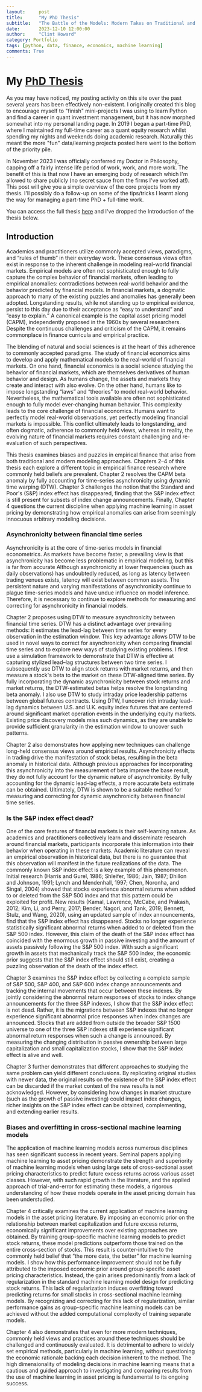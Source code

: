 ```yaml
---
layout:     post
title:      "My PhD Thesis"
subtitle:   "The Battle of the Models: Modern Takes on Traditional and Machine Learning Techniques in Empirical Finance"
date:       2023-12-10 12:00:00
author:     "Clint Howard"
category: Portfolio
tags: [python, data, finance, economics, machine learning]
comments: True
---
```


# My [PhD Thesis](/files/20231210_thesis.pdf)

As you may have noticed, my posting activity on this site over the past several years has been effectively non-existent. I originally created this blog to encourage myself to "finish" mini-projects I was using to learn Python and find a career in quant investment management, but it has now morphed somewhat into my personal landing page. In 2019 I began a part-time PhD, where I maintained my full-time career as a quant equity research whilst spending my nights and weekends doing academic research. Naturally this meant the more "fun" data/learning projects posted here went to the bottom of the priority pile. 

In November 2023 I was officially conferred my Doctor in Philosophy, capping off a fairly intense life period of work, work, and more work. The benefit of this is that now I have an emerging body of research which I'm allowed to share publicly (no secret sauce from the firms I've worked at!). This post will  give you a simple overview of the core projects from my thesis. I'll possibly do a follow-up on some of the tips/tricks I learnt along the way for managing a part-time PhD + full-time work.

You can access the full thesis [here](https://opus.lib.uts.edu.au/handle/10453/173605) and I've dropped the Introduction of the thesis below. 

## Introduction

Academics and practitioners utilize commonly accepted views, paradigms, and “rules of thumb” in their everyday work. These consensus views often exist in response to the inherent challenge in modeling real-world financial markets. Empirical models are often not sophisticated enough to fully capture the complex behavior of financial markets, often leading to empirical anomalies: contradictions between real-world behavior and the behavior predicted by financial models. In financial markets, a dogmatic approach to many of the existing puzzles and anomalies has generally been adopted. Longstanding results, while not standing up to empirical evidence, persist to this day due to their acceptance as “easy to understand” and “easy to explain.” A canonical example is the capital asset pricing model (CAPM), independently proposed in the 1960s by several researchers. Despite the continuous challenges and criticism of the CAPM, it remains commonplace in finance curricula and empirical practice.

The blending of natural and social sciences is at the heart of this adherence to commonly accepted paradigms. The study of financial economics aims to develop and apply mathematical models to the real-world of financial markets. On one hand, financial economics is a social science studying the behavior of financial markets, which are themselves derivatives of human behavior and design. As humans change, the assets and markets they create and interact with also evolve. On the other hand, humans like to impose longstanding “laws” and “theories” to model real-world behavior. Nevertheless, the mathematical tools available are often not sophisticated enough to fully model ever-changing human behavior. This complexity leads to the core challenge of financial economics. Humans want to perfectly model real-world observations, yet perfectly modeling financial markets is impossible. This conflict ultimately leads to longstanding, and often dogmatic, adherence to commonly held views, whereas in reality, the evolving nature of financial markets requires constant challenging and re-evaluation of such perspectives.

This thesis examines biases and puzzles in empirical finance that arise from both traditional and modern modeling approaches. Chapters 2–4 of this thesis each explore a different topic in empirical finance research where commonly held beliefs are prevalent. Chapter 2 resolves the CAPM beta anomaly by fully accounting for time-series asynchronicity using dynamic time warping (DTW). Chapter 3 challenges the notion that the Standard and Poor's (S&P) index effect has disappeared, finding that the S&P index effect is still present for subsets of index change announcements. Finally, Chapter 4 questions the current discipline when applying machine learning in asset pricing by demonstrating how empirical anomalies can arise from seemingly innocuous arbitrary modeling decisions.

### Asynchronicity between financial time series

Asynchronicity is at the core of time-series models in financial econometrics. As markets have become faster, a prevailing view is that asynchronicity has become less problematic in empirical modeling, but this is far from accurate Although asynchronicity at lower frequencies (such as daily observations) has undoubtedly reduced, as long as latency between trading venues exists, latency will exist between common assets. The persistent nature and varying manifestations of asynchronicity continue to plague time-series models and have undue influence on model inference. Therefore, it is necessary to continue to explore methods for measuring and correcting for asynchronicity in financial models.

Chapter 2 proposes using DTW to measure asynchronicity between financial time series. DTW has a distinct advantage over prevailing methods: it estimates the lead-lag between time series for every observation in the estimation window. This key advantage allows DTW to be used in novel ways to correct for asynchronicity when comparing financial time series and to explore new ways of studying existing problems. I first use a simulation framework to demonstrate that DTW is effective at capturing stylized lead–lag structures between two time series. I subsequently use DTW to align stock returns with market returns, and then measure a stock's beta to the market on these DTW-aligned time series. By fully incorporating the dynamic asynchronicity between stock returns and market returns, the DTW-estimated betas helps resolve the longstanding beta anomaly. I also use DTW to study intraday price leadership patterns between global futures contracts. Using DTW, I uncover rich intraday lead–lag dynamics between U.S. and U.K. equity index futures that are centered around significant market operation events in the underlying equity markets. Existing price discovery models miss such dynamics, as they are unable to provide sufficient granularity in the estimation window to uncover such patterns. 

Chapter 2 also demonstrates how applying new techniques can challenge long-held consensus views around empirical results. Asynchronicity effects in trading drive the manifestation of stock betas, resulting in the beta anomaly in historical data. Although previous approaches for incorporating this asynchronicity into the measurement of beta improve the base result, they do not fully account for the dynamic nature of asynchronicity. By fully accounting for the dynamic lead–lag effects, a more accurate beta estimate can be obtained. Ultimately, DTW is shown to be a suitable method for measuring and correcting for dynamic asynchronicity between financial time series.

### Is the S&P index effect dead?

One of the core features of financial markets is their self-learning nature. As academics and practitioners collectively learn and disseminate research around financial markets, participants incorporate this information into their behavior when operating in these markets. Academic literature can reveal an empirical observation in historical data, but there is no guarantee that this observation will manifest in the future realizations of the data. The commonly known S&P index effect is a key example of this phenomenon. Initial research (Harris and Gurel, 1986; Shleifer, 1986; Jain, 1987; Dhillon and Johnson, 1991; Lynch and Mendenhall, 1997; Chen, Noronha, and Singal, 2004) showed that stocks experience abnormal returns when added to or deleted from the S&P 500 index and that this pattern could be exploited for profit. New results (Kamal, Lawrence, McCabe, and Prakash, 2012; Kim, Li, and Perry, 2017; Bender, Nagori, and Tank, 2019; Bennett, Stulz, and Wang, 2020), using an updated sample of index announcements, find that the S&P index effect has disappeared. Stocks no longer experience statistically significant abnormal returns when added to or deleted from the S&P 500 index. However, this claim of the death of the S&P index effect has coincided with the enormous growth in passive investing and the amount of assets passively following the S&P 500 index. With such a significant growth in assets that mechanically track the S&P 500 index, the economic prior suggests that the S&P index effect should still exist, creating a puzzling observation of the death of the index effect.

Chapter 3 examines the S&P index effect by collecting a complete sample of S&P 500, S&P 400, and S&P 600 index change announcements and tracking the internal movements that occur between these indexes. By jointly considering the abnormal return responses of stocks to index change announcements for the three S&P indexes, I show that the S&P index effect is not dead. Rather, it is the migrations between S&P indexes that no longer experience significant abnormal price responses when index changes are announced. Stocks that are added from outside the broader S&P 1500 universe to one of the three S&P indexes still experience significant abnormal return responses when such a change is announced. By measuring the changing distribution in passive ownership between large capitalization and small capitalization stocks, I show that the S&P index effect is alive and well. 

Chapter 3 further demonstrates that different approaches to studying the same problem can yield different conclusions. By replicating original studies with newer data, the original results on the existence of the S&P index effect can be discarded if the market context of the new results is not acknowledged. However, by considering how changes in market structure (such as the growth of passive investing) could impact index changes, richer insights on the S&P index effect can be obtained, complementing, and extending earlier results.

### Biases and overfitting in cross-sectional machine learning models

The application of machine learning models across numerous disciplines has seen significant success in recent years. Seminal papers applying machine learning to asset pricing demonstrate the strength and superiority of machine learning models when using large sets of cross-sectional asset pricing characteristics to predict future excess returns across various asset classes. However, with such rapid growth in the literature, and the applied approach of trial-and-error for estimating these models, a rigorous understanding of how these models operate in the asset pricing domain has been understudied. 

Chapter 4 critically examines the current application of machine learning models in the asset pricing literature. By imposing an economic prior on the relationship between market capitalization and future excess returns, economically significant improvements over existing approaches are obtained. By training group-specific machine learning models to predict stock returns, these model predictions outperform those trained on the entire cross-section of stocks. This result is counter-intuitive to the commonly held belief that “the more data, the better” for machine learning models. I show how this performance improvement should not be fully attributed to the imposed economic prior around group-specific asset pricing characteristics. Instead, the gain arises predominantly from a lack of regularization in the standard machine learning model design for predicting stock returns. This lack of regularization induces overfitting toward predicting returns for small stocks in cross-sectional machine learning models. By recognizing and correcting for this lack of regularization, similar performance gains as group-specific machine learning models can be achieved without the added computational complexity of training separate models.

Chapter 4 also demonstrates that even for more modern techniques, commonly held views and practices around these techniques should be challenged and continuously evaluated. It is detrimental to adhere to widely set empirical methods, particularly in machine learning, without questioning the economic rationale backing each decision inherent to the method. The high dimensionality of modeling decisions in machine learning means that a cautious and guided approach to investigating and comparing results from the use of machine learning in asset pricing is fundamental to its ongoing success.